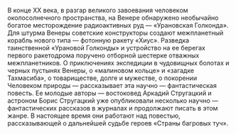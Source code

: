 <!--2016-12-21 21:09:36-->
В конце XX века, в разгар великого завоевания человеком околосолнечного пространства, на Венере обнаружено необычайно богатое месторождение радиоактивных руд — «Урановская Голконда». Для штурма Венеры советские конструкторы создают межпланетный корабль нового типа — фотонную ракету «Хиус». Разведка таинственной «Урановой Голконды» и устройство на ее берегах первого ракетодрома поручено отборной шестерке отважных межпланетников.
О приключениях экспедиции в чудовищных болотах и черных пустынях Венеры, о «малиновом кольце» и «загадке Тахмасиба», о товариществе, долге и мужестве, о покорении Человеком природы — рассказывает эта научно — фантастическая повесть. Ее молодые авторы — востоковед Аркадий Стругацкий и астроном Борис Стругацкий уже опубликовали несколько научно — фантастических рассказов в журналах и продолжают писать в этом жанре. В настоящее время они работают над повестью, рассказывающей о дальнейшей судьбе героев «Страны багровых туч».